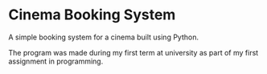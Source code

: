 # Cinema Booking System
A simple booking system for a cinema built using Python.

The program was made during my first term at university as part of my first assignment in programming.
